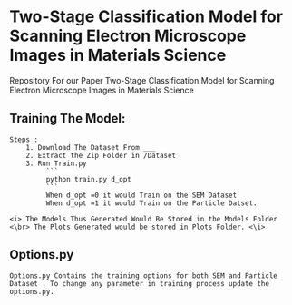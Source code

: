 # Two-Stage Classification Model for Scanning Electron Microscope Images in Materials Science
 Repository For our Paper Two-Stage Classification Model for Scanning Electron Microscope Images in Materials Science
 
 ## Training The Model:
    Steps :
        1. Download The Dataset From ___
        2. Extract the Zip Folder in /Dataset
        3. Run Train.py
             ```
             python train.py d_opt
             ```
             When d_opt =0 it would Train on the SEM Dataset
             When d_opt =1 it would Train on the Particle Datset.
    
    <i> The Models Thus Generated Would Be Stored in the Models Folder <\br> The Plots Generated would be stored in Plots Folder. <\i>
 ## Options.py
    Options.py Contains the training options for both SEM and Particle Dataset . To change any parameter in training process update the options.py.
 

